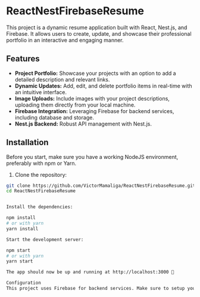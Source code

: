 # ReactNestFirebaseResume

This project is a dynamic resume application built with React, Nest.js, and Firebase. It allows users to create, update, and showcase their professional portfolio in an interactive and engaging manner.

## Features

- **Project Portfolio:** Showcase your projects with an option to add a detailed description and relevant links.
- **Dynamic Updates:** Add, edit, and delete portfolio items in real-time with an intuitive interface.
- **Image Uploads:** Include images with your project descriptions, uploading them directly from your local machine.
- **Firebase Integration:** Leveraging Firebase for backend services, including database and storage.
- **Nest.js Backend:** Robust API management with Nest.js.

## Installation

Before you start, make sure you have a working NodeJS environment, preferably with npm or Yarn. 

1. Clone the repository:

```bash
git clone https://github.com/VictorMamaliga/ReactNestFirebaseResume.git
cd ReactNestFirebaseResume


Install the dependencies:

npm install
# or with yarn
yarn install

Start the development server:

npm start
# or with yarn
yarn start

The app should now be up and running at http://localhost:3000 🚀

Configuration
This project uses Firebase for backend services. Make sure to setup your Firebase application and update the firebaseConfig object in the firebase.js file with your Firebase application's specific configuration.
